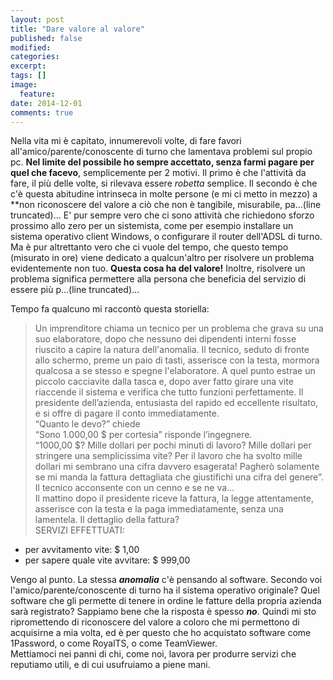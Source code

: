 ```yaml
---
layout: post
title: "Dare valore al valore"
published: false
modified:
categories:
excerpt:
tags: []
image:
  feature:
date: 2014-12-01
comments: true
---
```


Nella vita mi è capitato, innumerevoli volte, di fare favori all'amico/parente/conoscente di turno che lamentava problemi sul propio pc. **Nel limite del possibile ho sempre accettato, senza farmi pagare per quel che facevo**, semplicemente per 2 motivi. Il primo è che l'attività da fare, il più delle volte, si rilevava essere *robetta* semplice. Il secondo è che c'è questa abitudine intrinseca in molte persone (e mi ci metto in mezzo) a **non riconoscere del valore a ciò che non è tangibile, misurabile, pa...(line truncated)...
E' pur sempre vero che ci sono attività che richiedono sforzo prossimo allo zero per un sistemista, come per esempio installare un sistema operativo client Windows, o configurare il router dell'ADSL di turno. Ma è pur altrettanto vero che ci vuole del tempo, che questo tempo (misurato in ore) viene dedicato a qualcun'altro per risolvere un problema evidentemente non tuo. **Questa cosa ha del valore!** Inoltre, risolvere un problema significa permettere alla persona che beneficia del servizio di essere più p...(line truncated)...

Tempo fa qualcuno mi raccontò questa storiella:

> Un imprenditore chiama un tecnico per un problema che grava su una suo elaboratore, dopo che nessuno dei dipendenti interni fosse riuscito a capire la natura dell'anomalia.
Il tecnico, seduto di fronte allo schermo, preme un paio di tasti, asserisce con la testa, mormora qualcosa a se stesso e spegne l'elaboratore.
A quel punto estrae un piccolo cacciavite dalla tasca e, dopo aver fatto girare una vite riaccende il sistema e verifica che tutto funzioni perfettamente.
Il presidente dell’azienda, entusiasta del rapido ed eccellente risultato, e si offre di pagare il conto immediatamente.<br>
“Quanto le devo?” chiede<br>
“Sono 1.000,00 $ per cortesia” risponde l’ingegnere.<br>
“1000,00 $? Mille dollari per pochi minuti di lavoro? Mille dollari per stringere una semplicissima vite? Per il lavoro che ha svolto mille dollari mi sembrano una cifra davvero esagerata! Pagherò solamente se mi manda la fattura dettagliata che giustifichi una cifra del genere”.<br>
Il tecnico acconsente con un cenno e se ne va…<br>
Il mattino dopo il presidente riceve la fattura, la legge attentamente, asserisce con la testa e la paga immediatamente, senza una lamentela.
Il dettaglio della fattura?<br>
SERVIZI EFFETTUATI:<br>
* per avvitamento vite: $ 1,00<br>
* per sapere quale vite avvitare: $ 999,00

Vengo al punto. La stessa ***anomalia*** c'è pensando al software. Secondo voi l'amico/parente/conoscente di turno ha il sistema operativo originale? Quel software che gli permette di tenere in ordine le fatture della propria azienda sarà registrato? Sappiamo bene che la risposta è spesso ***no***. Quindi mi sto ripromettendo di riconoscere del valore a coloro che mi permettono di acquisirne a mia volta, ed è per questo che ho acquistato software come 1Password, o come RoyalTS, o come TeamViewer.<br>
Mettiamoci nei panni di chi, come noi, lavora per produrre servizi che reputiamo utili, e di cui usufruiamo a piene mani.